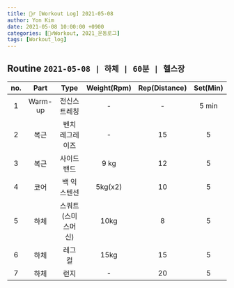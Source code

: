 ```yaml
---
title: 🏋️‍♂️ [Workout Log] 2021-05-08
author: Yon Kim
date: 2021-05-08 10:00:00 +0900
categories: [🏋️‍♂️Workout, 2021_운동로그]
tags: [Workout_log]
---
```


## Routine `2021-05-08 | 하체 | 60분 | 헬스장` ##

|no.|Part|Type|Weight(Rpm)|Rep(Distance)|Set(Min)|
|:---:|:---:|:---:|:---:|:---:|:---:|
|1|Warm-up|전신스트레칭|-|-|5 min|
|2|복근|벤치 레그레이즈|-|15|5|
|3|복근|사이드밴드|9 kg|12|5|
|4|코어|백 익스텐션|5kg(x2)|10|5|
|5|하체|스쿼트(스미스머신)|10kg|8|5|
|6|하체|레그 컬|15kg|15|5|
|7|하체|런지|-|20|5|



